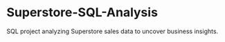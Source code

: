 # Superstore-SQL-Analysis
SQL project analyzing Superstore sales data to uncover business insights.
